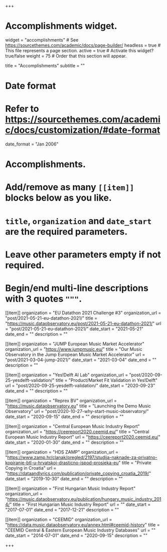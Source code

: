 +++
# Accomplishments widget.
widget = "accomplishments"  # See https://sourcethemes.com/academic/docs/page-builder/
headless = true  # This file represents a page section.
active = true  # Activate this widget? true/false
weight = 75  # Order that this section will appear.

title = "Accomplish&shy;ments"
subtitle = ""

# Date format
#   Refer to https://sourcethemes.com/academic/docs/customization/#date-format
date_format = "Jan 2006"

# Accomplishments.
#   Add/remove as many `[[item]]` blocks below as you like.
#   `title`, `organization` and `date_start` are the required parameters.
#   Leave other parameters empty if not required.
#   Begin/end multi-line descriptions with 3 quotes `"""`.

[[item]]
  organization = "EU Datathon 2021 Challenge #3"
  organization_url = "post/2021-05-21-eu-datathon-2021/"
  title = "https://music.dataobservatory.eu/post/2021-05-21-eu-datathon-2021/"
  url = "post/2021-05-21-eu-datathon-2021/"
  date_start = "2021-05-21"
  date_end = ""
  description = ""


[[item]]
  organization = "JUMP European Music Market Accelerator"
  organization_url = "https://www.jumpmusic.eu/"
  title = "Our Music Observatory in the Jump European Music Market Accelerator"
  url = "post/2021-03-04-jump-2021/"
  date_start = "2021-03-04"
  date_end = ""
  description = ""


[[item]]
  organization = "Yes!Delft AI Lab"
  organization_url = "post/2020-09-25-yesdelft-validation/"
  title = "Product/Market Fit Validation in Yes!Delft"
  url = "post/2020-09-25-yesdelft-validation/"
  date_start = "2020-09-23"
  date_end = ""
  description = ""
  
[[item]]
  organization = "Reprex BV"
  organization_url = "https://music.dataobservatory.eu"
  title = "Launching the Demo Music Observatory"
  url = "post/2020-10-27-why-start-music-observatory/"
  date_start = "2020-09-15"
  date_end = ""
  description = ""

[[item]]
  organization = "Central European Music Industry Report"
  organization_url = "https://ceereport2020.ceemid.eu/"
  title = "Central European Music Industry Report"
  url = "https://ceereport2020.ceemid.eu/"
  date_start = "2020-01-30"
  date_end = ""
  description = ""
  
[[item]]
  organization = "HDS ZAMP"
  organization_url = "https://www.zamp.hr/clanak/pregled/2197/studija-naknade-za-privatno-kopiranje-btl-u-hrvatskoj-drasticno-ispod-prosjeka-eu"
  title = "Private Copying in Croatia"
  url = "https://dataandlyrics.com/publication/private_copying_croatia_2019/"
  date_start = "2019-10-30"
  date_end = ""
  description = ""
  
  
[[item]]
  organization = "First Hungarian Music Industry Report"
  organization_url = "https://music.dataobservatory.eu/publication/hungary_music_industry_2014/"
  title = "First Hungarian Music Industry Report"
  url = ""
  date_start = "2017-07-01"
  date_end = "2017-12-21"
  description = ""
  
  
[[item]]
  organization = "CEEMID"
  organization_url = "https://data.music.dataobservatory.eu/annex.html#ceemid-history"
  title = "CEEMID Central & Eastern European Music Industry Databases"
  url = ""
  date_start = "2014-07-01"
  date_end = "2020-09-15"
  description = ""

+++
